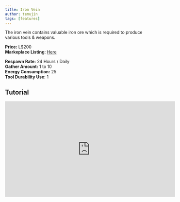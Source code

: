 ```yaml
---
title: Iron Vein
author: temujin
tags: [features]
---
```

The iron vein contains valuable iron ore which is required to produce various tools & weapons.

**Price:** L$200<br>
**Markeplace Listing**: [Here](https://marketplace.secondlife.com/p/SLC-Gatherables-Iron-Vein/18982839)<br>

**Respawn Rate:** 24 Hours / Daily<br>
**Gather Amount:** 1 to 10<br>
**Energy Consumption:** 25<br>
**Tool Durability Use:** 1

## Tutorial
<iframe width="560" height="315" src="https://www.youtube.com/embed/7ZumJA9yEjM" frameborder="0" allow="accelerometer; autoplay; encrypted-media; gyroscope; picture-in-picture" allowfullscreen></iframe>
